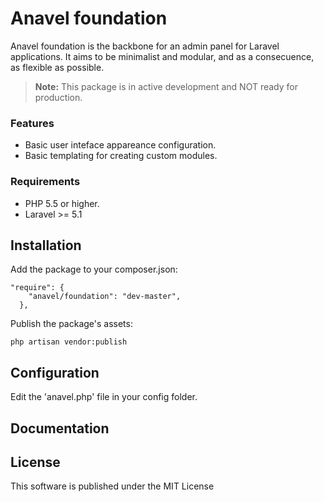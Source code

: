 # Anavel foundation
Anavel foundation is the backbone for an admin panel for Laravel applications. It aims to be minimalist and modular, and as a consecuence, as flexible as possible.

> **Note:** This package is in active development and NOT ready for production.

### Features
* Basic user inteface appareance configuration.
* Basic templating for creating custom modules.

### Requirements
* PHP 5.5 or higher.
* Laravel >= 5.1

## Installation

Add the package to your composer.json:

```
"require": {
    "anavel/foundation": "dev-master",
  },
```

Publish the package's assets:

```
php artisan vendor:publish
```


## Configuration

Edit the 'anavel.php' file in your config folder. 

## Documentation

## License

This software is published under the MIT License
